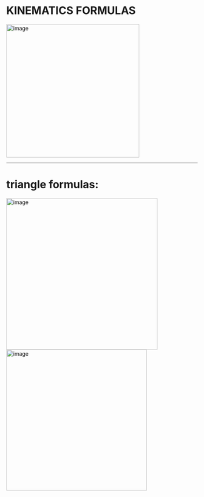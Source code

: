 

# KINEMATICS FORMULAS
<img width="350" alt="image" src="https://github.com/user-attachments/assets/22f7ce41-7b34-462e-a505-8df0364a37af" />

--------------
# triangle formulas:
<img width="398" alt="image" src="https://github.com/user-attachments/assets/48eba383-2f90-477d-9964-bd4d81123028" />
<img width="370" alt="image" src="https://github.com/user-attachments/assets/7a5cc8d7-3d27-42d7-9c4f-1df68f458e14" />

